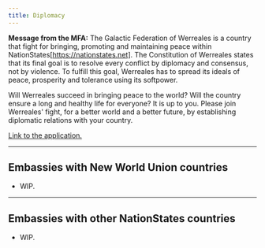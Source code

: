 ```yaml
---
title: Diplomacy
---
```


**Message from the MFA:** The Galactic Federation of Werreales is a country that fight for bringing, promoting and maintaining peace within NationStates[https://nationstates.net]. The Constitution of Werreales states that its final goal is to resolve every conflict by diplomacy and consensus, not by violence. To fulfill this goal, Werreales has to spread its ideals of peace, prosperity and tolerance using its softpower.

Will Werreales succeed in bringing peace to the world? Will the country ensure a long and healthy life for everyone? It is up to you. Please join Werreales' fight, for a better world and a better future, by establishing diplomatic relations with your country.

[Link to the application.](https://forum.nationstates.net/viewtopic.php?f=23&t=426455&sid=d64127401ccb0c9da160293eb78854b8)

---

## Embassies with New World Union countries

- WIP.

---

## Embassies with other NationStates countries

- WIP.